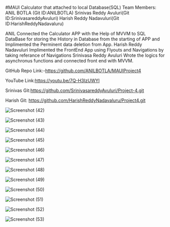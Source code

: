 #MAUI Calculator that attached to local Database(SQL)
Team Members: ANIL BOTLA (Git ID:ANILBOTLA)
              Srinivas Reddy Avuluri(Git ID:SrinivasareddyAvuluri)
              Harish Reddy Nadavuluri(Git ID:HarishReddyNadavaluru)
              
ANIL Connected the Calculator APP with the Help of MVVM to SQL DataBase for storing the History in Database from the starting of APP and Implimented the Perminent data deletion from App.
Harish Reddy Nadavuluri Implimented the FrontEnd App using Flyouts and Navigations by taking referance of Navigations
Srinivasa Reddy Avuluri Wrote the logics for asynchronus functions and connected front end with MVVM.

GitHub Repo Link:-https://github.com/ANILBOTLA/MAUIProject4


YouTube Link:https://youtu.be/7Q-H3IzUWYI

Srinivas Git:https://github.com/SrinivasareddyAvuluri/Project-4.git

Harish Git: https://github.com/HarishReddyNadavaluru/Project4.git

![Screenshot (42)](https://user-images.githubusercontent.com/52151612/205424182-1da1899a-ec63-4e22-9840-bbc70b713da8.png)

![Screenshot (43)](https://user-images.githubusercontent.com/52151612/205424192-086ff4ca-744d-4c2d-a3c0-3b9aa8aba886.png)

![Screenshot (44)](https://user-images.githubusercontent.com/52151612/205424242-84e7e926-e670-43c3-b3cd-a55cc9b6c8b1.png)

![Screenshot (45)](https://user-images.githubusercontent.com/52151612/205424265-9ef5d147-7f9f-44c9-abc9-099b8a72a3db.png)

![Screenshot (46)](https://user-images.githubusercontent.com/52151612/205424275-5300920f-ca48-404a-bc3f-33622e629213.png)

![Screenshot (47)](https://user-images.githubusercontent.com/52151612/205424286-4dc73889-9b7e-4677-acee-cc1e19643f6d.png)

![Screenshot (48)](https://user-images.githubusercontent.com/52151612/205424154-dc5eefa6-dba0-4d24-aedc-bc1e9a906618.png)

![Screenshot (49)](https://user-images.githubusercontent.com/52151612/205424292-f04bfabe-2aba-4b2b-8e75-43709634d22f.png)

![Screenshot (50)](https://user-images.githubusercontent.com/52151612/205424452-ae50b487-2127-456f-994a-70ab79ae27a9.png)

![Screenshot (51)](https://user-images.githubusercontent.com/52151612/205424465-89b77cc7-07a9-4fce-8021-faa1b282ba26.png)

![Screenshot (52)](https://user-images.githubusercontent.com/52151612/205424471-eb54a46f-242d-4d1c-a093-76a28e584e90.png)

![Screenshot (53)](https://user-images.githubusercontent.com/52151612/205424484-c3950d89-956b-44ec-9868-8213484584fd.png)

